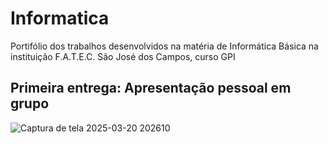 # Informatica
Portifólio dos trabalhos desenvolvidos na matéria de Informática Básica na instituição F.A.T.E.C. São José dos Campos, curso GPI
## Primeira entrega: Apresentação pessoal em grupo
![Captura de tela 2025-03-20 202610](https://github.com/user-attachments/assets/b19ee997-d007-46cf-b5c3-d2e5296dd573)
